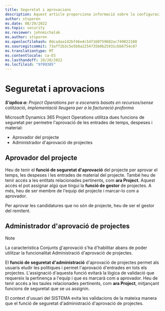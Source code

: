 ```yaml
---
title: Seguretat i aprovacions
description: Aquest article proporciona informació sobre la configuració de seguretat per treballar amb aprovacions a Microsoft Dynamics 365 Project Operations.
author: stsporen
ms.date: 08/29/2022
ms.topic: security
ms.reviewer: johnmichalak
ms.author: stsporen
ms.openlocfilehash: 0dcadaa142bf46e4c54f160759602ac749022108
ms.sourcegitcommit: 73aff2b3c5e5b8a2254735b0b25931cbb6754c87
ms.translationtype: MT
ms.contentlocale: ca-ES
ms.lasthandoff: 10/20/2022
ms.locfileid: "9709385"
---
```

# <a name="security-and-approvals"></a>Seguretat i aprovacions

_**S'aplica a:** Project Operations per a escenaris basats en recursos/sense cotització, implementació lleugera per a la facturació proforma_

Microsoft Dynamics 365 Project Operations utilitza dues funcions de seguretat per permetre l'aprovació de les entrades de temps, despeses i material:

- Aprovador del projecte
- Administrador d'aprovació de projectes

## <a name="project-approver"></a>Aprovador del projecte

Heu de tenir el **funció de seguretat d'aprovació** del projecte per aprovar el temps, les despeses i les entrades de material del projecte. També heu de tenir accés a les entitats relacionades pertinents, com **ara Project**. Aquest accés el pot assignar algú que tingui la **funció de gestor** de projectes. A més, heu de ser membre de l'equip del projecte i marcar-lo com a aprovador.

Per aprovar les candidatures que no són de projecte, heu de ser el gestor del remitent.

## <a name="project-approver-admin"></a>Administrador d'aprovació de projectes

> [!NOTE]
> La característica Conjunts [d](approval-sets.md)'aprovació s'ha d'habilitar abans de poder utilitzar la funcionalitat Administració d'aprovació de projectes.

El **funció de seguretat d'administració** d'aprovació de projectes permet als usuaris eludir les polítiques i permet l'aprovació d'entrades en tots els projectes. L'assignació d'aquesta funció evitarà la lògica de validació que requereix la pertinença a l'equip i que es marcarà com a aprovador. Heu de tenir accés a les taules relacionades pertinents, com **ara Project**, mitjançant funcions de seguretat que se us assignin.

El context d'usuari del SISTEMA evita les validacions de la mateixa manera que el funció de seguretat d'administració d'aprovació de projectes.
